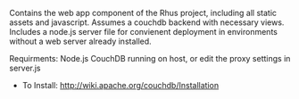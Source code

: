 Contains the web app component of the Rhus project, including all static assets and javascript.  Assumes a couchdb backend with necessary views. Includes a node.js server file for convienent deployment in environments without a web server already installed.

Requirments:
Node.js
CouchDB running on host, or edit the proxy settings in server.js 
  - To Install: http://wiki.apache.org/couchdb/Installation

